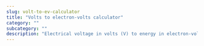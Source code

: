 ```yaml
---
slug: volt-to-ev-calculator
title: "Volts to electron-volts calculator"
category: ""
subcategory: ""
description: "Electrical voltage in volts (V) to energy in electron-volts (eV) calculator."
---
```



